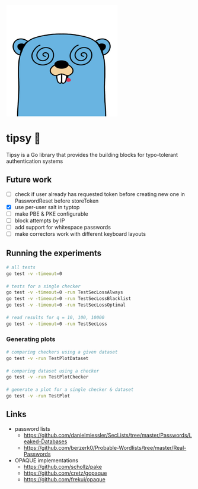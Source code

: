 <img src="static/images/gopher.png" alt="tipsy gopher" width="300" height="300"/>

# tipsy 🍻

Tipsy is a Go library that provides the building blocks for typo-tolerant authentication systems

## Future work

- [ ] check if user already has requested token before creating new one in PasswordReset before storeToken
- [x] use per-user salt in typtop
- [ ] make PBE & PKE configurable
- [ ] block attempts by IP
- [ ] add support for whitespace passwords
- [ ] make correctors work with different keyboard layouts

## Running the experiments
```bash
# all tests
go test -v -timeout=0

# tests for a single checker
go test -v -timeout=0 -run TestSecLossAlways
go test -v -timeout=0 -run TestSecLossBlacklist
go test -v -timeout=0 -run TestSecLossOptimal

# read results for q = 10, 100, 10000
go test -v -timeout=0 -run TestSecLoss
```

### Generating plots
```bash
# comparing checkers using a given dataset
go test -v -run TestPlotDataset

# comparing dataset using a checker
go test -v -run TestPlotChecker

# generate a plot for a single checker & dataset
go test -v -run TestPlot
```


## Links
* password lists
    * https://github.com/danielmiessler/SecLists/tree/master/Passwords/Leaked-Databases
    * https://github.com/berzerk0/Probable-Wordlists/tree/master/Real-Passwords
* OPAQUE implementations
    * https://github.com/schollz/pake
    * https://github.com/cretz/gopaque
    * https://github.com/frekui/opaque